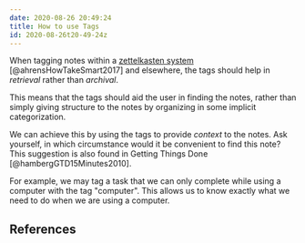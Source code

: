 ```yaml
---
date: 2020-08-26 20:49:24
title: How to use Tags 
id: 2020-08-26t20-49-24z
---
```


When tagging notes within a [zettelkasten system](./2020-08-24t15-19-14z.md)
[@ahrensHowTakeSmart2017] and elsewhere, the tags should help in _retrieval_
rather than _archival_. 

This means that the tags should aid the user in finding the notes, rather than
simply giving structure to the notes by organizing in some implicit
categorization.

We can achieve this by using the tags to provide _context_ to the notes. Ask
yourself, in which circumstance would it be convenient to find this note? This
suggestion is also found in Getting Things Done [@hambergGTD15Minutes2010]. 

For example, we may tag a task that we can only complete while using a computer
with the tag "computer". This allows us to know exactly what we need to do when
we are using a computer.

## References
